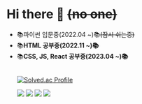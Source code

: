 ### <h1>Hi there 👋 <del>(no one)</del></h1>
<ul>
  <li>📚파이썬 입문중(2022.04 ~)📚<del>(잠시 쉬는중)</del></li>
  <li>📚<b>HTML 공부중(2022.11 ~)📚</b></li>
  <li>📚<b>CSS, JS, React 공부중(2023.04 ~)📚</b></li>

<br>

[![Solved.ac Profile](http://mazassumnida.wtf/api/v2/generate_badge?boj=alck1012)](https://solved.ac/alck1012/)
  
<img src="https://img.shields.io/badge/HTML5-E34F26?style=flat-square&logo=HTML5&logoColor=white" />  <img src="https://img.shields.io/badge/CSS-1572B6?style=flat-square&logo=CSS3&logoColor=white" /> <img src="https://img.shields.io/badge/JavaScript-F7DF1E?style=flat-square&logo=JavaScript&logoColor=black" /> <img src="https://img.shields.io/badge/React-61DAFB?style=flat-square&logo=React&logoColor=white" /> 
  <!--
**SonSeolHui/SonSeolHui** is a ✨ _ㅇㅌㅌspecial_ ✨ repository because its `README.md` (this file) appears on your GitHub profile.


Here are some ideas to get you started:

- 🔭 I’m currently working on ...
- 🌱 I’m currently learning ...
- 👯 I’m looking to collaborate on ...
- 🤔 I’m looking for help with ...
- 💬 Ask me about ...
- 📫 How to reach me: ...
- 😄 Pronouns: ...
- ⚡ Fun fact:
